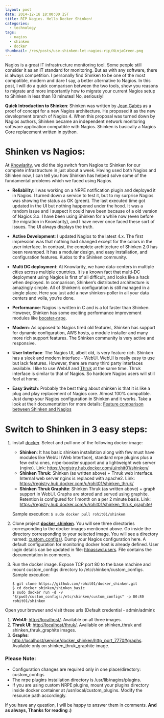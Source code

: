 ```yaml
---
layout: post
date: 2014-12-18 18:00:00 IST
title: RIP Nagios. Hello Docker Shinken!
categories:
  - technology
tags:
  - nagios
  - shinken
  - docker
thumbnail: /res/posts/use-shinken-let-nagios-rip/NinjaGreen.png
---
```


Nagios is a great IT infrastructure monitoring tool. Some people still consider it as an IT standard for monitoring. But as with any software, there is always competition. I personally find Shinken to be one of the most compatible, modern and dare I say, a better alternative to Nagios. In this post, I will do a quick comparison between the two tools, show you reasons to migrate and more importantly how to migrate your current Nagios setup to Shinken in less than 10 minutes! No, seriously!

**Quick Introduction to Shinken**: Shinken was written by [Jean Gabès](https://twitter.com/naparuba) as a proof of concept for a new Nagios architecture. He proposed it as the new development branch of Nagios 4. When this proposal was turned down by Nagios authors, Shinken became an independent network monitoring software application compatible with Nagios. Shinken is basically a Nagios Core replacement written in python.

Shinken vs Nagios:
==================

At [Knowlarity](http://www.knowlarity.com/), we did the big switch from Nagios to Shinken for our complete infrastructure in just about a week. Having used both Nagios and Shinken now, I can tell you how Shinken has helped solve some of the fundamental problems which we faced using Nagios. 

* **Reliability**: I was working on a NRPE notification plugin and deployed it in Nagios. I turned down a service to test it, but to my surprise Nagios was showing the status as OK (green). The last executed time got updated in the UI but nothing happened under the hood. It was a random issue and I suspect it could have been because of a old version of Nagios 3.x. I have been using Shinken for a while now (even before the migration in Knowlarity), and I have never once faced these sort of issues. The UI always displays the truth.

* **Active Development**: I updated Nagios to the latest 4.x. The first impression was that nothing had changed except for the colors in the user interface. In contrast, the complete architecture of Shinken 2.0 has been revamped. It has a modular design, and easy installation, and configuration features. Kudos to the Shinken community.

* **Multi DC deployment**: At Knowlarity, we have data-centers in multiple cities across multiple countries. It is a known fact that multi-DC deployment using Nagios is first of all difficult, and looks like a hack when deployed. In comparison, Shinken’s distributed architecture is amazingly simple. All of Shinken’s configuration is still managed in a single place. Here you just add a new shinken-poller in all your data centers and voila, you’re done.

* **Performance**: Nagios is written in C and is a lot faster than Shinken. However, Shinken has some exciting performance improvement modules like [booster-nrpe](https://github.com/shinken-monitoring/mod-booster-nrpe).

* **Modern**: As opposed to Nagios tired old features, Shinken has support for dynamic configuration, AWS hosts, a module installer and many more rich support features. The Shinken community is very active and responsive.

* **User Interface**: The Nagios UI, albeit old, is very feature rich. Shinken has a sleek and modern interface - WebUI. WebUI is really easy to use but lack features. However, there are many third party interfaces available. I like to use WebUI and [Thruk](http://www.thruk.org/) at the same time. Thruk interface is similar to that of Nagios. So hardcore Nagios users will still feel at home.

* **Easy Switch**: Probably the best thing about shinken is that it is like a plug and play replacement of Nagios core. Almost 100% compatible. Just dump your Nagios configuration in Shinken and it works. Take a look at their documentation for more details: [Feature comparison between Shinken and Nagios](http://shinken.readthedocs.org/en/latest/01_about/whatsnew.html)


Switch to Shinken in 3 easy steps:
=================================

1. Install [docker](https://docs.docker.com/installation/#installation). Select and pull one of the following docker image:

    * **Shinken**: It has basic shinken installation along with few must have modules like WebUI (Web Interface), standard nrpe plugins plus a few extra ones, nrpe-booster support and a lightweight web server (nginx). Link: <https://registry.hub.docker.com/u/rohit01/shinken/>
    * **Shinken Thruk**: Shinken (as written above) + Thruk web interface. Internal web server nginx is replaced with apache2. Link: <https://registry.hub.docker.com/u/rohit01/shinken_thruk/>
    * **Shinken Thruk Graphite**: Shinken Thruk (as written above) + graph support in WebUI. Graphs are stored and served using graphite. Retention is configured for 1 month on a per 2 minute basis. Link: <https://registry.hub.docker.com/u/rohit01/shinken_thruk_graphite/>

    Sample execution: `$ sudo docker pull rohit01/shinken`

2. Clone project **[docker_shinken](https://github.com/rohit01/docker_shinken)**. You will see three directories corresponding to the docker images mentioned above. Go inside the directory corresponding to your selected image. You will see a directory named: [custom_configs/](https://github.com/rohit01/docker_shinken/tree/master/shinken_basic/custom_configs). Dump your Nagios configuration here. A default configuration for monitoring docker host is already defined. User login details can be updated in file: [htpasswd.users](https://github.com/rohit01/docker_shinken/blob/master/shinken_basic/custom_configs/htpasswd.users). File contains the documentation in comments.

3. Run the docker image. Expose TCP port 80 to the base machine and mount custom_configs directory to /etc/shinken/custom_configs. Sample execution:

    ```
    $ git clone https://github.com/rohit01/docker_shinken.git
    $ cd docker_shinken/shinken_basic
    $ sudo docker run -d -v "$(pwd)/custom_configs:/etc/shinken/custom_configs" -p 80:80 rohit01/shinken
    ```

Open your browser and visit these urls (Default credential - admin/admin):

1. **WebUI**: <http://localhost/>. Available on all three images.
2. **Thruk UI**: <http://localhost/thruk/>. Available on shinken_thruk and shinken_thruk_graphite images.
3. **Graphs**: <http://localhost/service/docker_shinken/http_port_7770#graphs>. Available only on shinken_thruk_graphite image.

### Please Note:

* Configuration changes are required only in one place/directory: custom_configs
* The nrpe plugins installation directory is /usr/lib/nagios/plugins.
* If you are using custom NRPE plugins, mount your plugins directory inside docker container at /usr/local/custom_plugins. Modify the resource path accordingly.

If you have any question, I will be happy to answer them in comments. **And as always, Thanks for reading :)**
